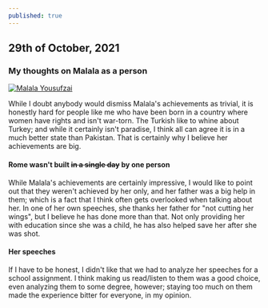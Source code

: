 ```yaml
---
published: true
---
```

## 29th of October, 2021

### My thoughts on Malala as a person
[![Malala Yousufzai](https://upload.wikimedia.org/wikipedia/commons/thumb/0/08/Shinz%C5%8D_Abe_and_Malala_Yousafzai_%281%29_Cropped.jpg/220px-Shinz%C5%8D_Abe_and_Malala_Yousafzai_%281%29_Cropped.jpg)](malala.org)

While I doubt anybody would dismiss Malala's achievements as trivial, it is honestly hard for people like me who have been born in a country where women have rights and isn't war-torn. The Turkish like to whine about Turkey; and while it certainly isn't paradise, I think all can agree it is in a much better state than Pakistan. That is certainly why I believe her achievements are big. 

#### Rome wasn't built ~~in a single day~~ by one person
While Malala's achievements are certainly impressive, I would like to point out that they weren't achieved by her only, and her father was a big help in them; which is a fact that I think often gets overlooked when talking about her. In one of her own speeches, she thanks her father for "not cutting her wings", but I believe he has done more than that. Not only providing her with education since she was a child, he has also helped save her after she was shot. 

#### Her speeches 
If I have to be honest, I didn't like that we had to analyze her speeches for a school assignment. I think making us read/listen to them was a good choice, even analyzing them to some degree, however; staying too much on them made the experience bitter for everyone, in my opinion.
